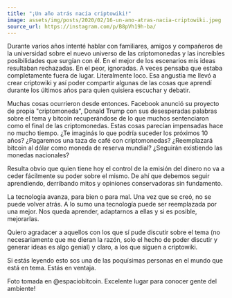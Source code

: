 ```yaml
---
title: "¡Un año atrás nacía criptowiki!"
image: assets/img/posts/2020/02/16-un-ano-atras-nacia-criptowiki.jpeg
source_url: https://instagram.com/p/B8pVh19h-ba/
---
```


Durante varios años intenté hablar con familiares, amigos y compañeros de la universidad sobre el nuevo universo de las criptomonedas y las increíbles posibilidades que surgían con él. En el mejor de los escenarios mis ideas resultaban rechazadas. En el peor, ignoradas. A veces pensaba que estaba completamente fuera de lugar. Literalmente loco. Esa angustia me llevó a crear criptowiki y así poder compartir algunas de las cosas que aprendí durante los últimos años para quien quisiera escuchar y debatir.

Muchas cosas ocurrieron desde entonces. Facebook anunció su proyecto de propia "criptomoneda", Donald Trump con sus desesperadas palabras sobre el tema y bitcoin recuperándose de lo que muchos sentenciaron como el final de las criptomonedas. Estas cosas parecían impensadas hace no mucho tiempo. ¿Te imaginás lo que podría suceder los próximos 10 años? ¿Pagaremos una taza de café con criptomonedas? ¿Reemplazará bitcoin al dólar como moneda de reserva mundial? ¿Seguirán existiendo las monedas nacionales?

Resulta obvio que quien tiene hoy el control de la emisión del dinero no va a ceder fácilmente su poder sobre el mismo. De ahí que debemos seguir aprendiendo, derribando mitos y opiniones conservadoras sin fundamento.

La tecnología avanza, para bien o para mal. Una vez que se creó, no se puede volver atrás. A lo sumo una tecnología puede ser reemplazada por una mejor. Nos queda aprender, adaptarnos a ellas y si es posible, mejorarlas.

Quiero agradacer a aquellos con los que sí pude discutir sobre el tema (no necesariamente que me dieran la razón, solo el hecho de poder discutir y generar ideas es algo genial) y claro, a los que siguen a criptowiki.

Si estás leyendo esto sos una de las poquísimas personas en el mundo que está en tema. Estás en ventaja.

Foto tomada en @espaciobitcoin. Excelente lugar para conocer gente del ambiente!